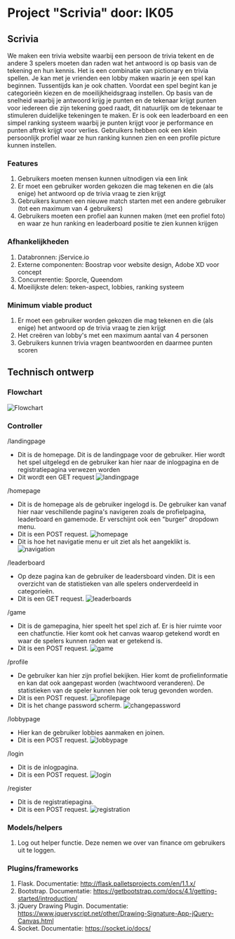 # Project "Scrivia" door: IK05

## Scrivia 

We maken een trivia website waarbij een persoon de trivia tekent en de andere 3 spelers moeten dan raden wat het antwoord is op basis van de tekening en hun kennis. Het is een combinatie van pictionary en trivia spellen. Je kan met je vrienden een lobby maken waarin je een spel kan beginnen. Tussentijds kan je ook chatten. Voordat een spel begint kan je categorieën kiezen en de moeilijkheidsgraag instellen. Op basis van de snelheid waarbij je antwoord krijg je punten en de tekenaar krijgt punten voor iedereen die zijn tekening goed raadt, dit natuurlijk om de tekenaar te stimuleren duidelijke tekeningen te maken. Er is ook een leaderboard en een simpel ranking systeem waarbij je punten krijgt voor je performance en punten aftrek krijgt voor verlies. Gebruikers hebben ook een klein persoonlijk profiel waar ze hun ranking kunnen zien en een profile picture kunnen instellen. 

### Features 

1. Gebruikers moeten mensen kunnen uitnodigen via een link
2. Er moet een gebruiker worden gekozen die mag tekenen en die (als enige) het antwoord op de trivia vraag te zien krijgt
3. Gebruikers kunnen een nieuwe match starten met een andere gebruiker (tot een maximum van 4 gebruikers)
4. Gebruikers moeten een profiel aan kunnen maken (met een profiel foto) en waar ze hun ranking en leaderboard positie te zien kunnen krijgen

### Afhankelijkheden  

1. Databronnen: jService.io
2. Externe componenten: Boostrap voor website design, Adobe XD voor concept
3. Concurrerentie: Sporcle, Queendom
4. Moeilijkste delen: teken-aspect, lobbies, ranking systeem

### Minimum viable product

1. Er moet een gebruiker worden gekozen die mag tekenen en die (als enige) het antwoord op de trivia vraag te zien krijgt
2. Het creëren van lobby's met een maximum aantal van 4 personen
3. Gebruikers kunnen trivia vragen beantwoorden en daarmee punten scoren

## Technisch ontwerp

### Flowchart
![Flowchart](https://i.ibb.co/FnffKBb/Wireframe-Flowchart.png)

### Controller

/landingpage
* Dit is de homepage. Dit is de landingpage voor de gebruiker. Hier wordt het spel uitgelegd en de gebruiker kan hier naar de inlogpagina en de registratiepagina verwezen worden
* Dit wordt een GET request
![landingpage](https://i.ibb.co/R0p3SFB/Home-page-1.png)

/homepage
* Dit is de homepage als de gebruiker ingelogd is. De gebruiker kan vanaf hier naar veschillende pagina's navigeren zoals de profielpagina, leaderboard en gamemode. Er verschijnt ook een "burger" dropdown menu.
* Dit is een POST request.
![homepage](https://i.ibb.co/YkWfVdb/Home-page-logged-in.png)
* Dit is hoe het navigatie menu er uit ziet als het aangeklikt is.
![navigation](https://i.ibb.co/t4HSqB4/Nav-system.png)

/leaderboard
* Op deze pagina kan de gebruiker de leadersboard vinden. Dit is een overzicht van de statistieken van alle spelers onderverdeeld in categorieën.
* Dit is een GET request.
![leaderboards](https://i.ibb.co/GxgF5z8/Leaderboard-Page.png)

/game
* Dit is de gamepagina, hier speelt het spel zich af. Er is hier ruimte voor een chatfunctie. Hier komt ook het canvas waarop getekend wordt en waar de spelers kunnen raden wat er getekend is. 
* Dit is een POST request.
![game](https://i.ibb.co/DzqmkxQ/Game-page-1.png)

/profile
* De gebruiker kan hier zijn profiel bekijken. Hier komt de profielinformatie en kan dat ook aangepast worden (wachtwoord veranderen). De statistieken van de speler kunnen hier ook terug gevonden worden.
* Dit is een POST request.
![profilepage](https://i.ibb.co/n6wsVtt/Profile-Page.png)
* Dit is het change password scherm.
![changepassword](https://i.ibb.co/1qPMpjK/Change-Password.png)

/lobbypage
* Hier kan de gebruiker lobbies aanmaken en joinen.
* Dit is een POST request.
![lobbypage](https://i.ibb.co/Rpq88hB/Game-page-1.png)

/login
* Dit is de inlogpagina.
* Dit is een POST request.
![login](https://i.ibb.co/syqVdQp/Login-page.png)

/register
* Dit is de registratiepagina.
* Dit is een POST request.
![registration](https://i.ibb.co/FswX08c/Register-Page-1.png)

### Models/helpers

1. Log out helper functie. Deze nemen we over van finance om gebruikers uit te loggen.

### Plugins/frameworks

1. Flask. Documentatie: http://flask.palletsprojects.com/en/1.1.x/
2. Bootstrap. Documentatie:
https://getbootstrap.com/docs/4.1/getting-started/introduction/
3. jQuery Drawing Plugin. Documentatie: https://www.jqueryscript.net/other/Drawing-Signature-App-jQuery-Canvas.html
4. Socket. Documentatie: 
https://socket.io/docs/






















